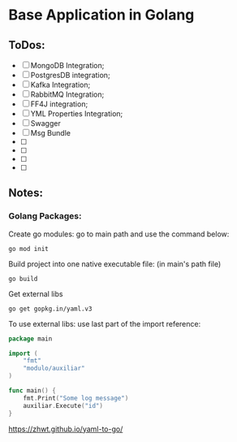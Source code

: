 # Base Application in Golang

## ToDos:

- [ ] MongoDB Integration;
- [ ] PostgresDB integration;
- [ ] Kafka Integration;
- [ ] RabbitMQ Integration;
- [ ] FF4J integration;
- [ ] YML Properties Integration;
- [ ] Swagger
- [ ] Msg Bundle
- [ ] 
- [ ] 
- [ ] 
- [ ] 

## Notes:

### Golang Packages:

Create go modules: go to main path and use the command below:

```
go mod init
```

Build project into one native executable file: (in main's path file)

```
go build
```

Get external libs

```
go get gopkg.in/yaml.v3
```

To use external libs: use last part of the import reference:

```go
package main

import (
	"fmt"
	"modulo/auxiliar"
)

func main() {
	fmt.Print("Some log message")
	auxiliar.Execute("id")
}
```

https://zhwt.github.io/yaml-to-go/